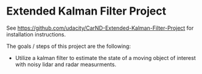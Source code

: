 # Extended Kalman Filter Project

See <https://github.com/udacity/CarND-Extended-Kalman-Filter-Project> for installation instructions.

The goals / steps of this project are the following:

* Utilize a kalman filter to estimate the state of a moving object of interest with noisy lidar and radar measurments.
